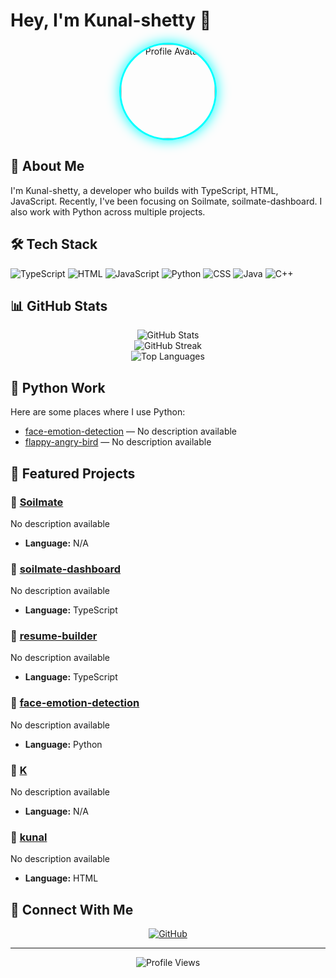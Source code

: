# Hey, I'm Kunal-shetty 🚀

<div align="center">
  <img src="https://avatars.githubusercontent.com/u/176825556?v=4" alt="Profile Avatar" width="150" height="150" style="border-radius: 50%; border: 3px solid #00FFFF; box-shadow: 0 0 20px #00FFFF;">
</div>

## 💫 About Me

I'm Kunal-shetty, a developer who builds with TypeScript, HTML, JavaScript. Recently, I've been focusing on Soilmate, soilmate-dashboard. I also work with Python across multiple projects.

## 🛠️ Tech Stack

![TypeScript](https://img.shields.io/badge/TypeScript-00FFFF?style=for-the-badge&logo=typescript&logoColor=black) ![HTML](https://img.shields.io/badge/HTML-00FFFF?style=for-the-badge&logo=html5&logoColor=black) ![JavaScript](https://img.shields.io/badge/JavaScript-00FFFF?style=for-the-badge&logo=javascript&logoColor=black) ![Python](https://img.shields.io/badge/Python-00FFFF?style=for-the-badge&logo=python&logoColor=black) ![CSS](https://img.shields.io/badge/CSS-00FFFF?style=for-the-badge&logo=css3&logoColor=black) ![Java](https://img.shields.io/badge/Java-00FFFF?style=for-the-badge&logo=java&logoColor=black) ![C++](https://img.shields.io/badge/C++-00FFFF?style=for-the-badge&logo=cplusplus&logoColor=black)

## 📊 GitHub Stats

<div align="center">
  <img src="https://github-readme-stats.vercel.app/api?username=kunal-shetty&show_icons=true&theme=radical&bg_color=0a0a0a&title_color=00ffff&text_color=ffffff&icon_color=ff0080" alt="GitHub Stats" />
</div>

<div align="center">
  <img src="https://github-readme-streak-stats.herokuapp.com/?user=kunal-shetty&theme=radical&background=0a0a0a&stroke=00ffff&ring=ff0080&fire=00ff00&currStreakLabel=00ffff" alt="GitHub Streak" />
</div>

<div align="center">
  <img src="https://github-readme-stats.vercel.app/api/top-langs/?username=kunal-shetty&layout=compact&theme=radical&bg_color=0a0a0a&title_color=00ffff&text_color=ffffff" alt="Top Languages" />
</div>


## 🐍 Python Work

Here are some places where I use Python:
- [face-emotion-detection](https://github.com/kunal-shetty/face-emotion-detection) — No description available
- [flappy-angry-bird](https://github.com/kunal-shetty/flappy-angry-bird) — No description available


## 🚀 Featured Projects


### 🚀 [Soilmate](https://github.com/kunal-shetty/Soilmate)
No description available
- **Language:** N/A



### 🚀 [soilmate-dashboard](https://github.com/kunal-shetty/soilmate-dashboard)
No description available
- **Language:** TypeScript



### 🚀 [resume-builder](https://github.com/kunal-shetty/resume-builder)
No description available
- **Language:** TypeScript



### 🚀 [face-emotion-detection](https://github.com/kunal-shetty/face-emotion-detection)
No description available
- **Language:** Python



### 🚀 [K](https://github.com/kunal-shetty/K)
No description available
- **Language:** N/A



### 🚀 [kunal](https://github.com/kunal-shetty/kunal)
No description available
- **Language:** HTML



## 🌟 Connect With Me

<div align="center">
  
[![GitHub](https://img.shields.io/badge/GitHub-000000?style=for-the-badge&logo=github&logoColor=white)](https://github.com/kunal-shetty)



</div>

---

<div align="center">
  <img src="https://komarev.com/ghpvc/?username=kunal-shetty&color=00ffff&style=flat-square&label=Profile+Views" alt="Profile Views" />
</div>
